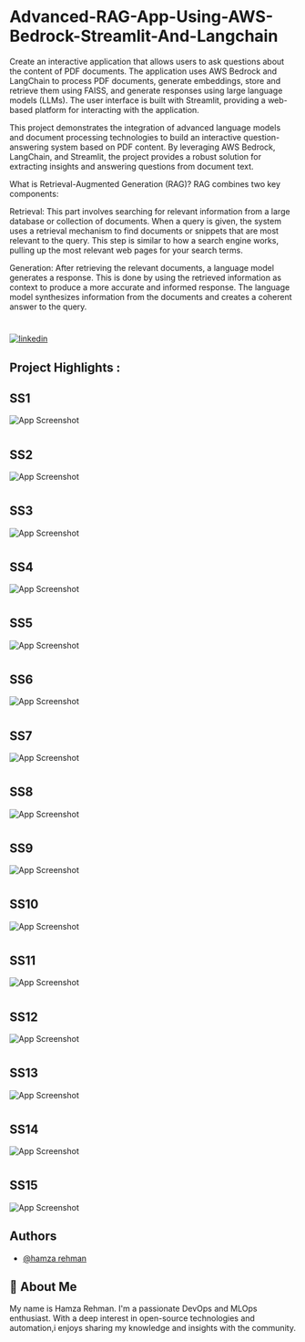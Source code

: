 
# Advanced-RAG-App-Using-AWS-Bedrock-Streamlit-And-Langchain


Create an interactive application that allows users to ask questions about the content of PDF documents. The application uses AWS Bedrock and LangChain to process PDF documents, generate embeddings, store and retrieve them using FAISS, and generate responses using large language models (LLMs). The user interface is built with Streamlit, providing a web-based platform for interacting with the application.

This project demonstrates the integration of advanced language models and document processing technologies to build an interactive question-answering system based on PDF content. By leveraging AWS Bedrock, LangChain, and Streamlit, the project provides a robust solution for extracting insights and answering questions from document text.

What is Retrieval-Augmented Generation (RAG)?
RAG combines two key components:

Retrieval: This part involves searching for relevant information from a large database or collection of documents. When a query is given, the system uses a retrieval mechanism to find documents or snippets that are most relevant to the query. This step is similar to how a search engine works, pulling up the most relevant web pages for your search terms.

Generation: After retrieving the relevant documents, a language model generates a response. This is done by using the retrieved information as context to produce a more accurate and informed response. The language model synthesizes information from the documents and creates a coherent answer to the query.








# 
[![linkedin](https://img.shields.io/badge/linkedin-0A66C2?style=for-the-badge&logo=linkedin&logoColor=white)](https://www.linkedin.com/in/hamzarehman4/)






## Project Highlights :

## SS1
![App Screenshot](https://github.com/masterwithhamza/Advanced-RAG-App-Using-AWS-Bedrock-Streamlit-And-Langchain/blob/main/ScreenShorts/p1.png?raw=true)


# 
# 
## SS2
![App Screenshot](https://github.com/masterwithhamza/Advanced-RAG-App-Using-AWS-Bedrock-Streamlit-And-Langchain/blob/main/ScreenShorts/p2.png?raw=true)

# 
# 
## SS3
![App Screenshot](https://github.com/masterwithhamza/Advanced-RAG-App-Using-AWS-Bedrock-Streamlit-And-Langchain/blob/main/ScreenShorts/p3.png?raw=true)

# 
# 
## SS4
![App Screenshot](https://github.com/masterwithhamza/Advanced-RAG-App-Using-AWS-Bedrock-Streamlit-And-Langchain/blob/main/ScreenShorts/p4.png?raw=true)


# 
# 
## SS5
![App Screenshot](https://github.com/masterwithhamza/Advanced-RAG-App-Using-AWS-Bedrock-Streamlit-And-Langchain/blob/main/ScreenShorts/p5.png?raw=true)


# 
# 
## SS6
![App Screenshot](https://github.com/masterwithhamza/Advanced-RAG-App-Using-AWS-Bedrock-Streamlit-And-Langchain/blob/main/ScreenShorts/p6.png?raw=true)

# 
# 
## SS7
![App Screenshot](https://github.com/masterwithhamza/Advanced-RAG-App-Using-AWS-Bedrock-Streamlit-And-Langchain/blob/main/ScreenShorts/p7.png?raw=true)

# 
# 
## SS8
![App Screenshot](https://github.com/masterwithhamza/Advanced-RAG-App-Using-AWS-Bedrock-Streamlit-And-Langchain/blob/main/ScreenShorts/p8.png?raw=true)


# 
# 
## SS9
![App Screenshot](https://github.com/masterwithhamza/Advanced-RAG-App-Using-AWS-Bedrock-Streamlit-And-Langchain/blob/main/ScreenShorts/p9.png?raw=true)

# 
# 
## SS10
![App Screenshot](https://github.com/masterwithhamza/Advanced-RAG-App-Using-AWS-Bedrock-Streamlit-And-Langchain/blob/main/ScreenShorts/p10.png?raw=true)

# 
# 
## SS11
![App Screenshot](https://github.com/masterwithhamza/Advanced-RAG-App-Using-AWS-Bedrock-Streamlit-And-Langchain/blob/main/ScreenShorts/p11.png?raw=true)

# 
# 
## SS12
![App Screenshot](https://github.com/masterwithhamza/Advanced-RAG-App-Using-AWS-Bedrock-Streamlit-And-Langchain/blob/main/ScreenShorts/p12.png?raw=true)
# 
# 
## SS13
![App Screenshot](https://github.com/masterwithhamza/Advanced-RAG-App-Using-AWS-Bedrock-Streamlit-And-Langchain/blob/main/ScreenShorts/p13.png?raw=true)
# 
# 
## SS14
![App Screenshot](https://github.com/masterwithhamza/Advanced-RAG-App-Using-AWS-Bedrock-Streamlit-And-Langchain/blob/main/ScreenShorts/p14.png?raw=true)
# 
# 
## SS15
![App Screenshot](https://github.com/masterwithhamza/Advanced-RAG-App-Using-AWS-Bedrock-Streamlit-And-Langchain/blob/main/ScreenShorts/p15.png?raw=true)

## Authors

- [@hamza rehman](https://www.linkedin.com/in/hamzarehman4/)


## 🚀 About Me
My name is Hamza Rehman. I'm a passionate DevOps and MLOps enthusiast. With a deep interest in open-source technologies and automation,i enjoys sharing my knowledge and insights with the community.

